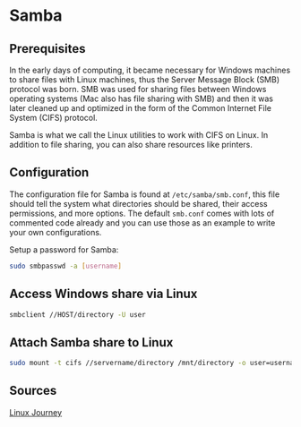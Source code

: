 # Samba

## Prerequisites

In the early days of computing, it became necessary for Windows machines to share files with Linux machines, thus the Server Message Block (SMB) protocol was born. SMB was used for sharing files between Windows operating systems (Mac also has file sharing with SMB) and then it was later cleaned up and optimized in the form of the Common Internet File System (CIFS) protocol.

Samba is what we call the Linux utilities to work with CIFS on Linux. In addition to file sharing, you can also share resources like printers.

## Configuration

The configuration file for Samba is found at ```/etc/samba/smb.conf```, this file should tell the system what directories should be shared, their access permissions, and more options. The default ```smb.conf``` comes with lots of commented code already and you can use those as an example to write your own configurations.

Setup a password for Samba:

```bash
sudo smbpasswd -a [username]
```

## Access Windows share via Linux

```bash
smbclient //HOST/directory -U user
```

## Attach Samba share to Linux

```bash
sudo mount -t cifs //servername/directory /mnt/directory -o user=username,pass=password
```

## Sources

[Linux Journey](https://linuxjourney.com/lesson/samba)
